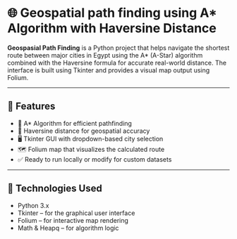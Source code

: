 # 🌐 Geospatial path finding using A* Algorithm with Haversine Distance 


**Geospasial Path Finding** is a Python project that helps navigate the shortest route between major cities in Egypt using the A* (A-Star) algorithm combined with the Haversine formula for accurate real-world distance. The interface is built using Tkinter and provides a visual map output using Folium.

---

## 🚀 Features

- 🔁 A* Algorithm for efficient pathfinding
- 📍 Haversine distance for geospatial accuracy
- 🖥️ Tkinter GUI with dropdown-based city selection
- 🗺️ Folium map that visualizes the calculated route
- ✅ Ready to run locally or modify for custom datasets

---

## 🧩 Technologies Used

- Python 3.x
- Tkinter – for the graphical user interface
- Folium – for interactive map rendering
- Math & Heapq – for algorithm logic


